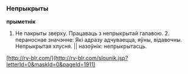 ### Непрыкрыты
**прыметнік**

1. Не пакрыты зверху. Працаваць з непрыкрытай галавою. 2. пераноснае значэнне: Які адразу адчуваецца, яўны, відавочны. Непрыкрытая хлусня. || назоўнік: непрыкрытасць.

<a rel="author">[http://rv-blr.com/](http://rv-blr.com/slounik.jsp?letterId=0&maskId=0&pageId=1911)</a>
